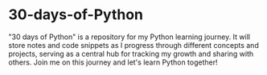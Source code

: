 # 30-days-of-Python
"30 days of Python" is a repository for my Python learning journey. It will store notes and code snippets as I progress through different concepts and projects, serving as a central hub for tracking my growth and sharing with others. Join me on this journey and let's learn Python together!
